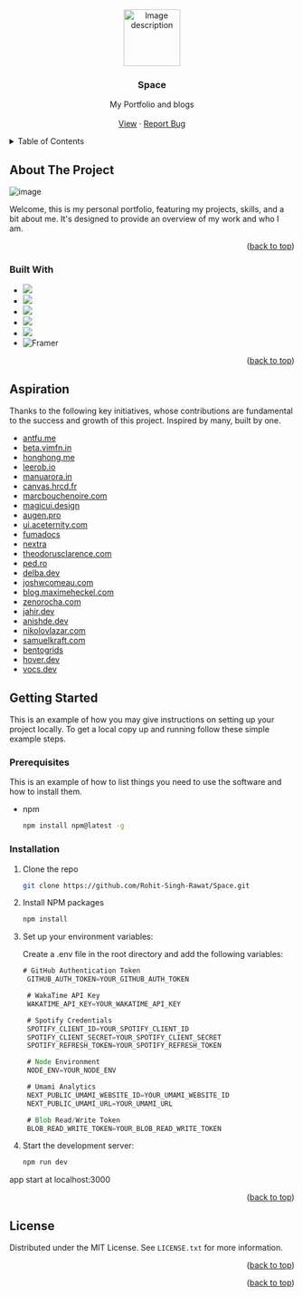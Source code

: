 
<a id="readme-top"></a>
<br />
<div align="center">
  <a href="https://github.com/Rohit-Singh-Rawat/Space">
    <img src="https://github.com/user-attachments/assets/44c27d9c-d204-4702-908f-e82ee63745a6" alt="Image description" width="100" />
  </a>

<h3 align="center">Space</h3>

  <p align="center">
    My Portfolio and blogs
    <br />
    <br />
    <a href="https://rohitsinghrawat.tech">View</a>
    ·
    <a href="mailto:rohitzrawat2003@gmail.com">Report Bug</a>
  </p>
</div>



<details>
  <summary>Table of Contents</summary>
  <ol>
    <li>
      <a href="#about-the-project">About The Project</a>
      <ul>
        <li><a href="#built-with">Built With</a></li>
      </ul>
    </li>
    <li>
      <a href="#getting-started">Getting Started</a>
      <ul>
        <li><a href="#prerequisites">Prerequisites</a></li>
        <li><a href="#installation">Installation</a></li>
      </ul>
    </li>
    <li><a href="#usage">Usage</a></li>
    <li><a href="#roadmap">Roadmap</a></li>
    <li><a href="#contributing">Contributing</a></li>
    <li><a href="#license">License</a></li>
    <li><a href="#contact">Contact</a></li>
    <li><a href="#acknowledgments">Acknowledgments</a></li>
  </ol>
</details>



<!-- ABOUT THE PROJECT -->
## About The Project
![image](https://github.com/user-attachments/assets/979b65bb-4a01-4a4d-93bd-70287b414296)

Welcome, this is my personal portfolio, featuring my projects, skills, and a bit about me. It's designed to provide an overview of my work and who I am.


<p align="right">(<a href="#readme-top">back to top</a>)</p>



### Built With

* <img src="https://img.shields.io/badge/next%20js-000000?style=for-the-badge&logo=nextdotjs&logoColor=white" />
* <img src="https://img.shields.io/badge/React-20232A?style=for-the-badge&logo=react&logoColor=61DAFB" />
* <img src="https://img.shields.io/badge/TypeScript-007ACC?style=for-the-badge&logo=typescript&logoColor=white" />
* <img src="https://img.shields.io/badge/Tailwind_CSS-38B2AC?style=for-the-badge&logo=tailwind-css&logoColor=white"/>
* <img src="https://img.shields.io/badge/shadcn%2Fui-000000?style=for-the-badge&logo=shadcnui&logoColor=white"/>
* ![Framer](https://img.shields.io/badge/Framer-black?style=for-the-badge&logo=framer&logoColor=blue)


<p align="right">(<a href="#readme-top">back to top</a>)</p>

## Aspiration
Thanks to the following key initiatives, whose contributions are fundamental to the success and growth of this project. Inspired by many, built by one.
- [antfu.me](https://antfu.me/)
- [beta.vimfn.in](https://beta.vimfn.in)
- [honghong.me](https://honghong.me)
- [leerob.io](https://leerob.io)
- [manuarora.in](https://manuarora.in/)
- [canvas.hrcd.fr](https://canvas.hrcd.fr/)
- [marcbouchenoire.com](https://marcbouchenoire.com)
- [magicui.design](https://magicui.design/)
- [augen.pro](https://augen.pro/)
- [ui.aceternity.com](https://ui.aceternity.com/)
- [fumadocs](https://fumadocs.vercel.app/) 
- [nextra](https://nextra.site/)
- [theodorusclarence.com](https://theodorusclarence.com/)
- [ped.ro](https://ped.ro/)
- [delba.dev](https://delba.dev/)
- [joshwcomeau.com](https://www.joshwcomeau.com/)
- [blog.maximeheckel.com](https://blog.maximeheckel.com/)
- [zenorocha.com](https://zenorocha.com/)
- [jahir.dev](https://jahir.dev/)
- [anishde.dev](https://anishde.dev/)
- [nikolovlazar.com](https://nikolovlazar.com/)
- [samuelkraft.com](https://samuelkraft.com/)
- [bentogrids](https://bentogrids.com/)
- [hover.dev](https://www.hover.dev/)
- [vocs.dev](https://vocs.dev/)

<!-- GETTING STARTED -->
## Getting Started

This is an example of how you may give instructions on setting up your project locally.
To get a local copy up and running follow these simple example steps.

### Prerequisites

This is an example of how to list things you need to use the software and how to install them.
* npm
  ```sh
  npm install npm@latest -g
  ```

### Installation

1. Clone the repo
   ```sh
   git clone https://github.com/Rohit-Singh-Rawat/Space.git
   ```
2. Install NPM packages
   ```sh
   npm install
   ```
3. Set up your environment variables:

     Create a .env file in the root directory and add the following variables:
   ```js
   # GitHub Authentication Token
    GITHUB_AUTH_TOKEN=YOUR_GITHUB_AUTH_TOKEN

    # WakaTime API Key
    WAKATIME_API_KEY=YOUR_WAKATIME_API_KEY

    # Spotify Credentials
    SPOTIFY_CLIENT_ID=YOUR_SPOTIFY_CLIENT_ID
    SPOTIFY_CLIENT_SECRET=YOUR_SPOTIFY_CLIENT_SECRET
    SPOTIFY_REFRESH_TOKEN=YOUR_SPOTIFY_REFRESH_TOKEN

    # Node Environment
    NODE_ENV=YOUR_NODE_ENV

    # Umami Analytics
    NEXT_PUBLIC_UMAMI_WEBSITE_ID=YOUR_UMAMI_WEBSITE_ID
    NEXT_PUBLIC_UMAMI_URL=YOUR_UMAMI_URL

    # Blob Read/Write Token
    BLOB_READ_WRITE_TOKEN=YOUR_BLOB_READ_WRITE_TOKEN

   ```
5. Start the development server:
   ```sh
   npm run dev
   ```
app start at localhost:3000
<p align="right">(<a href="#readme-top">back to top</a>)</p>






<!-- LICENSE -->
## License

Distributed under the MIT License. See `LICENSE.txt` for more information.

<p align="right">(<a href="#readme-top">back to top</a>)</p>



<p align="right">(<a href="#readme-top">back to top</a>)</p>

